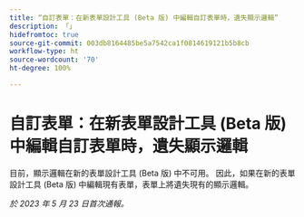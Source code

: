 ```yaml
---
title: “自訂表單：在新表單設計工具 (Beta 版) 中編輯自訂表單時，遺失顯示邏輯”
description: 「」
hidefromtoc: true
source-git-commit: 003db8164485be5a7542ca1f0814619121b5b8cb
workflow-type: ht
source-wordcount: '70'
ht-degree: 100%

---
```



# 自訂表單：在新表單設計工具 (Beta 版) 中編輯自訂表單時，遺失顯示邏輯

目前，顯示邏輯在新的表單設計工具 (Beta 版) 中不可用。 因此，如果在新的表單設計工具 (Beta 版) 中編輯現有表單，表單上將遺失現有的顯示邏輯。

_於 2023 年 5 月 23 日首次通報。_

